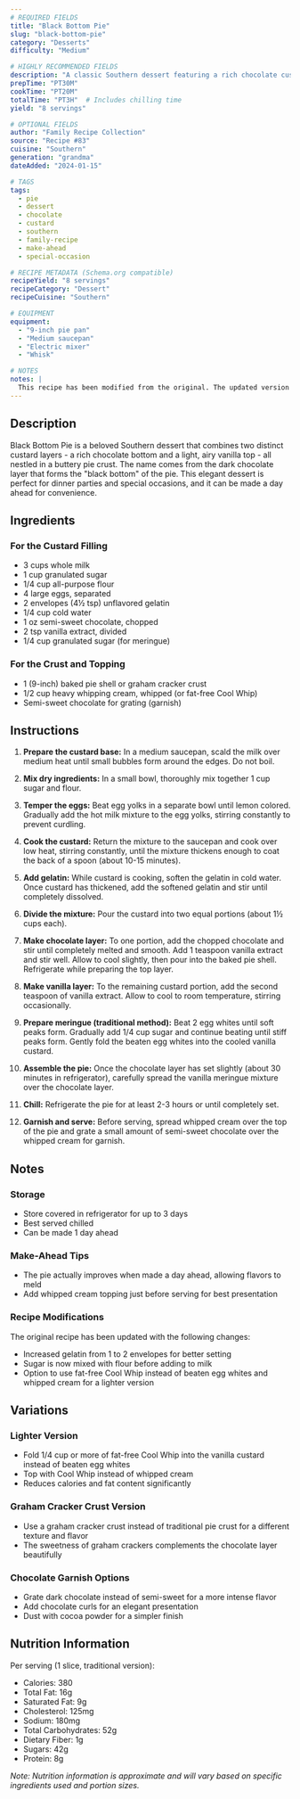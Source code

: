 ```yaml
---
# REQUIRED FIELDS
title: "Black Bottom Pie"
slug: "black-bottom-pie"
category: "Desserts"
difficulty: "Medium"

# HIGHLY RECOMMENDED FIELDS
description: "A classic Southern dessert featuring a rich chocolate custard layer topped with a light vanilla custard, all in a flaky pie crust. This elegant two-layer pie is perfect for special occasions."
prepTime: "PT30M"
cookTime: "PT20M"
totalTime: "PT3H"  # Includes chilling time
yield: "8 servings"

# OPTIONAL FIELDS
author: "Family Recipe Collection"
source: "Recipe #83"
cuisine: "Southern"
generation: "grandma"
dateAdded: "2024-01-15"

# TAGS
tags:
  - pie
  - dessert
  - chocolate
  - custard
  - southern
  - family-recipe
  - make-ahead
  - special-occasion

# RECIPE METADATA (Schema.org compatible)
recipeYield: "8 servings"
recipeCategory: "Dessert"
recipeCuisine: "Southern"

# EQUIPMENT
equipment:
  - "9-inch pie pan"
  - "Medium saucepan"
  - "Electric mixer"
  - "Whisk"

# NOTES
notes: |
  This recipe has been modified from the original. The updated version uses 1 cup sugar mixed with flour and adds two envelopes of gelatin for better setting. Fat-free Cool Whip can be substituted for the whipped cream and beaten egg whites for a lighter version.
---
```


## Description

Black Bottom Pie is a beloved Southern dessert that combines two distinct custard layers - a rich chocolate bottom and a light, airy vanilla top - all nestled in a buttery pie crust. The name comes from the dark chocolate layer that forms the "black bottom" of the pie. This elegant dessert is perfect for dinner parties and special occasions, and it can be made a day ahead for convenience.

## Ingredients

### For the Custard Filling
- 3 cups whole milk
- 1 cup granulated sugar
- 1/4 cup all-purpose flour
- 4 large eggs, separated
- 2 envelopes (4½ tsp) unflavored gelatin
- 1/4 cup cold water
- 1 oz semi-sweet chocolate, chopped
- 2 tsp vanilla extract, divided
- 1/4 cup granulated sugar (for meringue)

### For the Crust and Topping
- 1 (9-inch) baked pie shell or graham cracker crust
- 1/2 cup heavy whipping cream, whipped (or fat-free Cool Whip)
- Semi-sweet chocolate for grating (garnish)

## Instructions

1. **Prepare the custard base:** In a medium saucepan, scald the milk over medium heat until small bubbles form around the edges. Do not boil.

2. **Mix dry ingredients:** In a small bowl, thoroughly mix together 1 cup sugar and flour.

3. **Temper the eggs:** Beat egg yolks in a separate bowl until lemon colored. Gradually add the hot milk mixture to the egg yolks, stirring constantly to prevent curdling.

4. **Cook the custard:** Return the mixture to the saucepan and cook over low heat, stirring constantly, until the mixture thickens enough to coat the back of a spoon (about 10-15 minutes).

5. **Add gelatin:** While custard is cooking, soften the gelatin in cold water. Once custard has thickened, add the softened gelatin and stir until completely dissolved.

6. **Divide the mixture:** Pour the custard into two equal portions (about 1½ cups each).

7. **Make chocolate layer:** To one portion, add the chopped chocolate and stir until completely melted and smooth. Add 1 teaspoon vanilla extract and stir well. Allow to cool slightly, then pour into the baked pie shell. Refrigerate while preparing the top layer.

8. **Make vanilla layer:** To the remaining custard portion, add the second teaspoon of vanilla extract. Allow to cool to room temperature, stirring occasionally.

9. **Prepare meringue (traditional method):** Beat 2 egg whites until soft peaks form. Gradually add 1/4 cup sugar and continue beating until stiff peaks form. Gently fold the beaten egg whites into the cooled vanilla custard.

10. **Assemble the pie:** Once the chocolate layer has set slightly (about 30 minutes in refrigerator), carefully spread the vanilla meringue mixture over the chocolate layer.

11. **Chill:** Refrigerate the pie for at least 2-3 hours or until completely set.

12. **Garnish and serve:** Before serving, spread whipped cream over the top of the pie and grate a small amount of semi-sweet chocolate over the whipped cream for garnish.

## Notes

### Storage
- Store covered in refrigerator for up to 3 days
- Best served chilled
- Can be made 1 day ahead

### Make-Ahead Tips
- The pie actually improves when made a day ahead, allowing flavors to meld
- Add whipped cream topping just before serving for best presentation

### Recipe Modifications
The original recipe has been updated with the following changes:
- Increased gelatin from 1 to 2 envelopes for better setting
- Sugar is now mixed with flour before adding to milk
- Option to use fat-free Cool Whip instead of beaten egg whites and whipped cream for a lighter version

## Variations

### Lighter Version
- Fold 1/4 cup or more of fat-free Cool Whip into the vanilla custard instead of beaten egg whites
- Top with Cool Whip instead of whipped cream
- Reduces calories and fat content significantly

### Graham Cracker Crust Version
- Use a graham cracker crust instead of traditional pie crust for a different texture and flavor
- The sweetness of graham crackers complements the chocolate layer beautifully

### Chocolate Garnish Options
- Grate dark chocolate instead of semi-sweet for a more intense flavor
- Add chocolate curls for an elegant presentation
- Dust with cocoa powder for a simpler finish

## Nutrition Information

Per serving (1 slice, traditional version):
- Calories: 380
- Total Fat: 16g
- Saturated Fat: 9g
- Cholesterol: 125mg
- Sodium: 180mg
- Total Carbohydrates: 52g
- Dietary Fiber: 1g
- Sugars: 42g
- Protein: 8g

*Note: Nutrition information is approximate and will vary based on specific ingredients used and portion sizes.*


